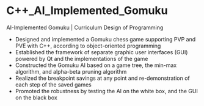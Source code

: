 # C++_AI_Implemented_Gomuku
AI-Implemented Gomuku | Curriculum Design of Programming
- Designed and implemented a Gomuku chess game supporting PVP and PVE with C++, according to object-oriented programming
- Established the framework of separate graphic user interfaces (GUI) powered by Qt and the implementations of the game
- Constructed the Gomuku AI based on a game tree, the min-max algorithm, and alpha-beta pruning algorithm
- Realized the breakpoint savings at any point and re-demonstration of each step of the saved games
- Promoted the robustness by testing the AI on the white box, and the GUI on the black box
